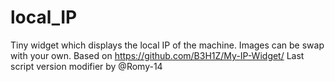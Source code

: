 # local_IP
Tiny widget which displays the local IP of the machine.
Images can be swap with your own.
Based on https://github.com/B3H1Z/My-IP-Widget/
Last script version modifier by @Romy-14
